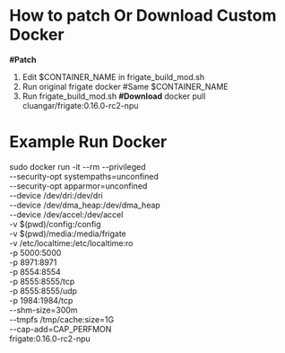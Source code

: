 # How to patch Or Download Custom Docker
**#Patch**
1. Edit $CONTAINER_NAME in frigate_build_mod.sh
2. Run original frigate docker #Same $CONTAINER_NAME
3. Run frigate_build_mod.sh
**#Download**
docker pull cluangar/frigate:0.16.0-rc2-npu

# Example Run Docker
sudo docker run -it --rm --privileged \
--security-opt systempaths=unconfined \
--security-opt apparmor=unconfined \
--device /dev/dri:/dev/dri \
--device /dev/dma_heap:/dev/dma_heap \
--device /dev/accel:/dev/accel \
-v $(pwd)/config:/config \
-v $(pwd)/media:/media/frigate \
-v /etc/localtime:/etc/localtime:ro \
-p 5000:5000 \
-p 8971:8971 \
-p 8554:8554 \
-p 8555:8555/tcp \
-p 8555:8555/udp \
-p 1984:1984/tcp \
--shm-size=300m  \
--tmpfs /tmp/cache:size=1G \
--cap-add=CAP_PERFMON \
frigate:0.16.0-rc2-npu

